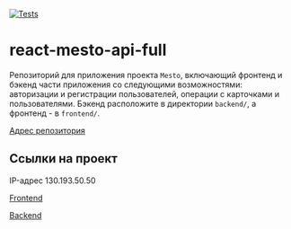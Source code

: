 [![Tests](https://github.com/yandex-praktikum/react-mesto-api-full-gha/actions/workflows/tests.yml/badge.svg)](https://github.com/yandex-praktikum/react-mesto-api-full-gha/actions/workflows/tests.yml)
# react-mesto-api-full
Репозиторий для приложения проекта `Mesto`, включающий фронтенд и бэкенд части приложения со следующими возможностями: авторизации и регистрации пользователей, операции с карточками и пользователями. Бэкенд расположите в директории `backend/`, а фронтенд - в `frontend/`. 

[Адрес репозитория](https://github.com/liza-zhukova/react-mesto-api-full-gha)

## Ссылки на проект

IP-адрес 130.193.50.50

[Frontend](https://mesto.project.nomoredomains.monster)

[Backend](https://api.mesto.project.nomoredomains.monster)